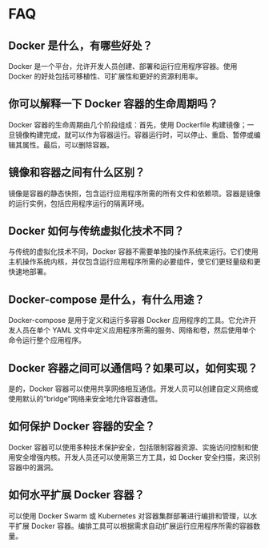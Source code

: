 # FAQ

## Docker 是什么，有哪些好处？

   Docker 是一个平台，允许开发人员创建、部署和运行应用程序容器。使用 Docker 的好处包括可移植性、可扩展性和更好的资源利用率。

## 你可以解释一下 Docker 容器的生命周期吗？

   Docker 容器的生命周期由几个阶段组成：首先，使用 Dockerfile 构建镜像；一旦镜像构建完成，就可以作为容器运行。容器运行时，可以停止、重启、暂停或编辑其属性。最后，可以删除容器。

## 镜像和容器之间有什么区别？

   镜像是容器的静态快照，包含运行应用程序所需的所有文件和依赖项。容器是镜像的运行实例，包括应用程序运行的隔离环境。

## Docker 如何与传统虚拟化技术不同？

   与传统的虚拟化技术不同，Docker 容器不需要单独的操作系统来运行。它们使用主机操作系统内核，并仅包含运行应用程序所需的必要组件，使它们更轻量级和更快速地部署。

## Docker-compose 是什么，有什么用途？

   Docker-compose 是用于定义和运行多容器 Docker 应用程序的工具。它允许开发人员在单个 YAML 文件中定义应用程序所需的服务、网络和卷，然后使用单个命令运行整个应用程序。

## Docker 容器之间可以通信吗？如果可以，如何实现？

   是的，Docker 容器可以使用共享网络相互通信。开发人员可以创建自定义网络或使用默认的“bridge”网络来安全地允许容器通信。

## 如何保护 Docker 容器的安全？

   Docker 容器可以使用多种技术保护安全，包括限制容器资源、实施访问控制和使用安全增强内核。开发人员还可以使用第三方工具，如 Docker 安全扫描，来识别容器中的漏洞。

## 如何水平扩展 Docker 容器？

   可以使用 Docker Swarm 或 Kubernetes 对容器集群部署进行编排和管理，以水平扩展 Docker 容器。编排工具可以根据需求自动扩展运行应用程序所需的容器数量。
